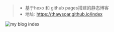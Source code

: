 > - 基于hexo 和 github pages搭建的静态博客
> - 地址: https://thawsoar.github.io/index

![my blog index](http://orrscanlu.bkt.clouddn.com/blog_index.png)